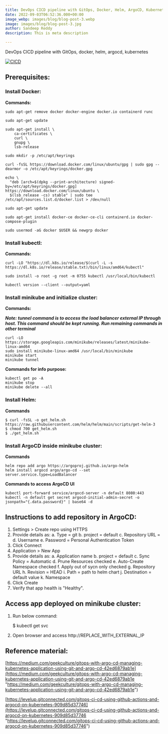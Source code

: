 ```yaml
---
title: DevOps CICD pipeline with GitOps, Docker, Helm, ArgoCD, Kubernetes
date: 2022-09-03T06:52:36.000+00:00
image_webp: images/blog/blog-post-3.webp
image: images/blog/blog-post-3.jpg
author: Sandeep Reddy
description: This is meta description

---
```

DevOps CICD pipeline with GitOps, docker, helm, argocd, kubernetes

[![CICD](https://github.com/imsandeepreddy/imsandeepreddy.github.io/raw/main/_images/CICD.png?raw=true)](https://github.com/imsandeepreddy/imsandeepreddy.github.io/blob/main/_images/CICD.png?raw=true)

## Prerequisites:

### Install Docker:

**Commands:**

    sudo apt-get remove docker docker-engine docker.io containerd runc
    
    sudo apt-get update
    
    sudo apt-get install \
        ca-certificates \
        curl \
        gnupg \
        lsb-release
    
    sudo mkdir -p /etc/apt/keyrings
    
    curl -fsSL https://download.docker.com/linux/ubuntu/gpg | sudo gpg --dearmor -o /etc/apt/keyrings/docker.gpg
    
    echo \
      "deb [arch=$(dpkg --print-architecture) signed-by=/etc/apt/keyrings/docker.gpg] https://download.docker.com/linux/ubuntu \
      $(lsb_release -cs) stable" | sudo tee /etc/apt/sources.list.d/docker.list > /dev/null
      
    sudo apt-get update
    
    sudo apt-get install docker-ce docker-ce-cli containerd.io docker-compose-plugin
    
    sudo usermod -aG docker $USER && newgrp docker

### Install kubectl:

**Commands:**

    curl -LO "https://dl.k8s.io/release/$(curl -L -s https://dl.k8s.io/release/stable.txt)/bin/linux/amd64/kubectl"
    
    sudo install -o root -g root -m 0755 kubectl /usr/local/bin/kubectl
    
    kubectl version --client --output=yaml

### Install minikube and initialize cluster:

**Commands:**

**_Note: tunnel command is to access the load balancer external IP through host. This command should be kept running. Run remaining commands in other terminal_**

    curl -LO https://storage.googleapis.com/minikube/releases/latest/minikube-linux-amd64
    sudo install minikube-linux-amd64 /usr/local/bin/minikube
    minikube start
    minikube tunnel

**Commands for info purpose:**

    kubectl get po -A
    minikube stop
    minikube delete --all

### Install Helm:

**Commands**

    $ curl -fsSL -o get_helm.sh https://raw.githubusercontent.com/helm/helm/main/scripts/get-helm-3
    $ chmod 700 get_helm.sh
    $ ./get_helm.sh

### Install ArgoCD inside minikube cluster:

**Commands**

    helm repo add argo https://argoproj.github.io/argo-helm
    helm install argocd argo/argo-cd --set server.service.type=LoadBalancer

**Commands to access ArgoCD UI**

    kubectl port-forward service/argocd-server -n default 8080:443
    kubectl -n default get secret argocd-initial-admin-secret -o jsonpath="{.data.password}" | base64 -d

## Instructions to add repository in ArgoCD:

1. Settings > Create repo using HTTPS
2. Provide details as: a. Type = git b. project = default c. Repository URL = d. Username e. Password = Personal Authentication Token
3. Click Connect
4. Application > New App
5. Provide details as: a. Application name b. project = default c. Sync Policy = Automatic d. Prune Resources checked e. Auto-Create Namespace checked f. Apply out of sycn only checked g. Repository URL h. Revision = HEAD i. Path = path to helm chart j. Destination = default value k. Namespace
6. Click Create
7. Verify that app health is "Healthy".

## Access app deployed on minikube cluster:

1. Run below command:

    $ kubectl get svc

2. Open browser and access http://REPLACE_WITH_EXTERNAL_IP

## Reference material:

[https://medium.com/geekculture/gitops-with-argo-cd-managing-kubernetes-application-using-git-and-argo-cd-42ed6879ab1e](https://medium.com/geekculture/gitops-with-argo-cd-managing-kubernetes-application-using-git-and-argo-cd-42ed6879ab1e "https://medium.com/geekculture/gitops-with-argo-cd-managing-kubernetes-application-using-git-and-argo-cd-42ed6879ab1e")

[https://levelup.gitconnected.com/gitops-ci-cd-using-github-actions-and-argocd-on-kubernetes-909d85d37746](https://levelup.gitconnected.com/gitops-ci-cd-using-github-actions-and-argocd-on-kubernetes-909d85d37746 "https://levelup.gitconnected.com/gitops-ci-cd-using-github-actions-and-argocd-on-kubernetes-909d85d37746")